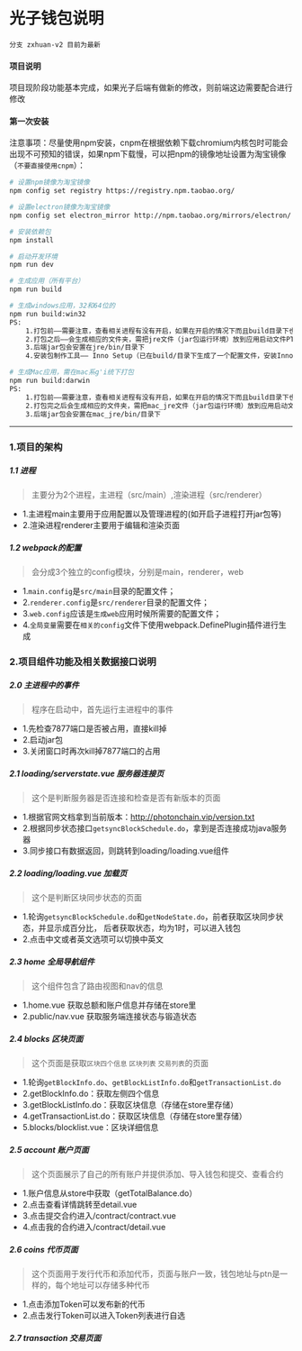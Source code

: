 # 光子钱包说明
```
分支 zxhuan-v2 目前为最新
```
#### 项目说明
项目现阶段功能基本完成，如果光子后端有做新的修改，则前端这边需要配合进行修改

#### 第一次安装
注意事项：尽量使用npm安装，cnpm在根据依赖下载chromium内核包时可能会出现不可预知的错误，如果npm下载慢，可以把npm的镜像地址设置为淘宝镜像（`不要直接使用cnpm`）：
``` bash
# 设置npm镜像为淘宝镜像
npm config set registry https://registry.npm.taobao.org/

# 设置electron镜像为淘宝镜像
npm config set electron_mirror http://npm.taobao.org/mirrors/electron/
```

``` bash
# 安装依赖包
npm install

# 启动开发环境
npm run dev

# 生成应用（所有平台）
npm run build

# 生成windows应用，32和64位的
npm run build:win32
PS:
    1.打包前——需要注意，查看相关进程有没有开启，如果在开启的情况下而且build目录下也有相应的应用包的话，会造成打出来的包依然保留着之前版本的内容（无修改），所以必须要确保build目录下没有应用包的情况下再进行打包。
    2.打包之后——会生成相应的文件夹，需把jre文件（jar包运行环境）放到应用启动文件PTN.exe同级，并要把jre/bin/photon_chain文件夹（后端数据库）删除；
    3.后端jar包会安置在jre/bin/目录下
    4.安装包制作工具—— Inno Setup（已在build/目录下生成了一个配置文件，安装Inno Setup之后可以直接双击iss配置文件进行安装包的生成，该配置是64位win的配置，32位的可以在上面做相关修改），具体使用方法可参考https://www.cnblogs.com/deng-c-q/p/8309813.html

# 生成Mac应用，需在mac系g'i统下打包
npm run build:darwin
PS:
    1.打包前——需要注意，查看相关进程有没有开启，如果在开启的情况下而且build目录下也有相应的应用包的话，会造成打出来的包依然保留着之前版本的内容（无修改），所以必须要确保build目录下没有应用包的情况下再进行打包。
    2.打包完之后会生成相应的文件夹，需把mac_jre文件（jar包运行环境）放到应用启动文件PTN.app/contents同级目录下（右击打开包内容），并要把mac_jre/bin/photon_chain文件夹（后端数据库）删除；
    3.后端jar包会安置在mac_jre/bin/目录下

```


---

### 1.项目的架构

##### 1.1 进程
> 主要分为2个进程，主进程（src/main）,渲染进程（src/renderer）

- 1.主进程main主要用于应用配置以及管理进程的(如开启子进程打开jar包等)
- 2.渲染进程renderer主要用于编辑和渲染页面

##### 1.2 webpack的配置
> 会分成3个独立的config模块，分别是main，renderer，web

- 1.`main.config`是`src/main`目录的配置文件；
- 2.`renderer.config`是`src/renderer`目录的配置文件；
- 3.`web.config`应该是`生成web`应用时候所需要的配置文件；
- 4.`全局变量`需要在`相关的config`文件下使用webpack.DefinePlugin插件进行生成

### 2.项目组件功能及相关数据接口说明

##### 2.0 主进程中的事件
> 程序在启动中，首先运行主进程中的事件

- 1.先检查7877端口是否被占用，直接kill掉
- 2.启动jar包
- 3.关闭窗口时再次kill掉7877端口的占用

##### 2.1 loading/serverstate.vue 服务器连接页
> 这个是判断服务器是否连接和检查是否有新版本的页面

- 1.根据官网文档拿到当前版本：http://photonchain.vip/version.txt
- 2.根据同步状态接口`getsyncBlockSchedule.do`，拿到是否连接成功java服务器
- 3.同步接口有数据返回，则跳转到loading/loading.vue组件

##### 2.2 loading/loading.vue 加载页
> 这个是判断区块同步状态的页面

- 1.轮询`getsyncBlockSchedule.do`和`getNodeState.do`，前者获取区块同步状态，并显示成百分比，
后者获取状态，均为1时，可以进入钱包
- 2.点击中文或者英文选项可以切换中英文

##### 2.3 home 全局导航组件
> 这个组件包含了路由视图和nav的信息

- 1.home.vue 获取总额和账户信息并存储在store里
- 2.public/nav.vue 获取服务端连接状态与锻造状态


##### 2.4 blocks 区块页面
> 这个页面是获取`区块四个信息` `区块列表` `交易列表`的页面

- 1.轮询`getBlockInfo.do`、`getBlockListInfo.do`和`getTransactionList.do`
- 2.getBlockInfo.do：获取左侧四个信息
- 3.getBlockListInfo.do：获取区块信息（存储在store里存储）
- 4.getTransactionList.do：获取区块信息（存储在store里存储）
- 5.blocks/blocklist.vue：区块详细信息

##### 2.5 account 账户页面
> 这个页面展示了自己的所有账户并提供添加、导入钱包和提交、查看合约

- 1.账户信息从store中获取（getTotalBalance.do）
- 2.点击查看详情跳转至detail.vue
- 3.点击提交合约进入/contract/contract.vue
- 4.点击我的合约进入/contract/detail.vue

##### 2.6 coins 代币页面
> 这个页面用于发行代币和添加代币，页面与账户一致，钱包地址与ptn是一样的，每个地址可以存储多种代币

- 1.点击添加Token可以发布新的代币
- 2.点击发行Token可以进入Token列表进行自选

##### 2.7 transaction 交易页面

